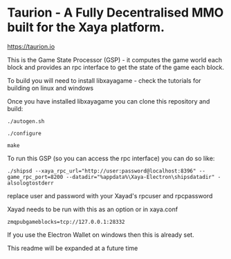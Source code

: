 Taurion - A Fully Decentralised MMO built for the Xaya platform. 
================================================================

https://taurion.io

This is the Game State Processor (GSP) - it computes the game world each block and provides an rpc interface to get the state of the game each block.

To build you will need to install libxayagame - check the tutorials for building on linux and windows

Once you have installed libxayagame you can clone this repository and build:

```
./autogen.sh

./configure

make
```

To run this GSP (so you can access the rpc interface) you can do so like:

```
./shipsd --xaya_rpc_url="http://user:password@localhost:8396" --game_rpc_port=8200 --datadir="%appdata%\Xaya-Electron\shipsdatadir" -alsologtostderr
```

replace user and password with your Xayad's rpcuser and rpcpassword

Xayad needs to be run with this as an option or in xaya.conf

```
zmqpubgameblocks=tcp://127.0.0.1:28332
```

If you use the Electron Wallet on windows then this is already set.


This readme will be expanded at a future time